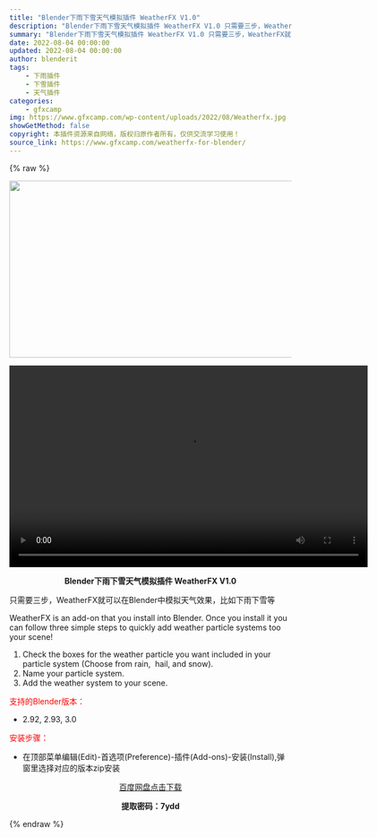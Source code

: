 ```yaml
---
title: "Blender下雨下雪天气模拟插件 WeatherFX V1.0"
description: "Blender下雨下雪天气模拟插件 WeatherFX V1.0 只需要三步，WeatherFX就可以在Blender中模拟天气效果，比如下雨下雪等 WeatherFX is an add-on th..."
summary: "Blender下雨下雪天气模拟插件 WeatherFX V1.0 只需要三步，WeatherFX就可以在Blender中模拟天气效果，比如下雨下雪等 WeatherFX is an add-on th..."
date: 2022-08-04 00:00:00
updated: 2022-08-04 00:00:00
author: blenderit
tags: 
    - 下雨插件
    - 下雪插件
    - 天气插件
categories:
    - gfxcamp
img: https://www.gfxcamp.com/wp-content/uploads/2022/08/Weatherfx.jpg
showGetMethod: false
copyright: 本插件资源来自网络，版权归原作者所有，仅供交流学习使用！
source_link: https://www.gfxcamp.com/weatherfx-for-blender/
---
```


{% raw %}
<div><p><img decoding="async" class="aligncenter size-full wp-image-105661" src="https://www.gfxcamp.com/wp-content/uploads/2022/08/Weatherfx.jpg" data-src="https://www.gfxcamp.com/wp-content/uploads/2022/08/Weatherfx.jpg" alt="" width="590" height="316" data-srcset="https://www.gfxcamp.com/wp-content/uploads/2022/08/Weatherfx.jpg 590w, https://www.gfxcamp.com/wp-content/uploads/2022/08/Weatherfx-150x80.jpg 150w" data-sizes="(max-width: 590px) 100vw, 590px"><br>
</p><center><div style="width: 640px;" class="wp-video"><!--[if lt IE 9]><script>document.createElement('video');</script><![endif]-->
<video class="wp-video-shortcode" id="video-105660-1" width="640" height="360" preload="true" controls="controls"><source type="video/mp4" src="https://cloud.video.taobao.com//play/u/80049544/p/2/e/6/t/1/370683592826.mp4?_=1"></source><a href="https://cloud.video.taobao.com//play/u/80049544/p/2/e/6/t/1/370683592826.mp4">https://cloud.video.taobao.com//play/u/80049544/p/2/e/6/t/1/370683592826.mp4</a></video></div></center><p style="text-align: center;"><strong>Blender下雨下雪天气模拟插件 WeatherFX V1.0</strong></p><p>只需要三步，WeatherFX就可以在Blender中模拟天气效果，比如下雨下雪等</p><p>WeatherFX is an add-on that you install into Blender. Once you install it you can follow three simple steps to quickly add weather particle systems too your scene!</p><ol>
<li>Check the boxes for the weather particle you want included in your particle system (Choose from rain,  hail, and snow).</li>
<li>Name your particle system.</li>
<li>Add the weather system to your scene.</li>
</ol><p><span style="color: #ff0000;">支持的Blender版本：</span></p><ul>
<li>2.92, 2.93, 3.0</li>
</ul><p><span style="color: #ff0000;">安装步骤：</span></p><ul>
<li>在顶部菜单编辑(Edit)-首选项(Preference)-插件(Add-ons)-安装(Install),弹窗里选择对应的版本zip安装</li>
</ul><p style="text-align: center;"><a class="maxbutton-3 maxbutton maxbutton-baidu" target="_blank" rel="noopener" href="https://pan.baidu.com/s/1xANUv2AUmH4hr0Xat7T1PQ?pwd=7ydd"><span class="mb-text">百度网盘点击下载</span></a></p><p style="text-align: center;"><strong>提取密码：7ydd</strong></p></div>
<div style="display: none">gfxcamp</div>
{% endraw %}